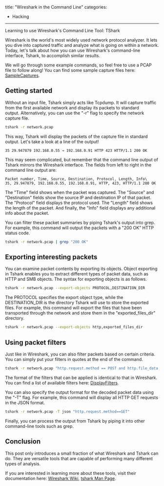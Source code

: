 title: "Wireshark in the Command Line"
categories:
  - Hacking
---

Learning to use Wireshark's Command Line Tool: TShark

Wireshark is the world's most widely used network protocol analyzer. It lets you dive into captured traffic and analyze what is going on within a network. Today, let's talk about how you can use Wireshark's command-line interface, Tshark, to accomplish similar results.

We will go through some example commands, so feel free to use a PCAP file to follow along! You can find some sample capture files here: [SampleCaptures](https://wiki.wireshark.org/SampleCaptures).

## Getting started

Without an input file, Tshark simply acts like Tcpdump. It will capture traffic from the first available network and display its packets to standard output. Alternatively, you can use the "-r" flag to specify the network capture file.

```bash
tshark -r network.pcap
```

This way, Tshark will display the packets of the capture file in standard output. Let's take a look at a line of the output!

```
35 29.947879 192.168.0.55 → 192.168.0.91 HTTP 423 HTTP/1.1 200 OK
```

This may seem complicated, but remember that the command line output of Tshark mirrors the Wireshark interface. The fields from left to right in the command line output are:

```
Packet number, Time, Source, Destination, Protocol, Length, Info\
35, 29.947879, 192.168.0.55, 192.168.0.91, HTTP, 423, HTTP/1.1 200 OK
```

The "Time" field shows when the packet was captured. The "Source" and "Destination" fields show the source IP and destination IP of that packet. The "Protocol" field displays the protocol used. The "Length" field shows the length of the packet. And finally, the "Info" field displays any additional info about the packet.

You can filter these packet summaries by piping Tshark's output into grep. For example, this command will output the packets with a "200 OK" HTTP status code.

```bash
tshark -r network.pcap | grep "200 OK"
```

## Exporting interesting packets

You can examine packet contents by exporting its objects. Object exporting in Tshark enables you to extract different types of packet data, such as HTTP and SMB objects. The syntax for exporting objects is as follows.

```bash
tshark -r network.pcap --export-objects PROTOCOL,DESTINATION_DIR
```

The PROTOCOL specifies the export object type, while the DESTINATION_DIR is the directory Tshark will use to store the exported files. For example, this command will export the files that have been transported through the network and store them in the "exported_files_dir" directory.

```bash
tshark -r network.pcap --export-objects http,exported_files_dir
```

## Using packet filters

Just like in Wireshark, you can also filter packets based on certain criteria. You can simply put your filters in quotes at the end of the command.

```bash
tshark -r network.pcap "http.request.method == POST and http.file_data contains password"
```

The format of the filters that can be applied is identical to that in Wireshark. You can find a list of available filters here: [DisplayFilters](https://wiki.wireshark.org/DisplayFilters).

You can also specify the output format for the decoded packet data using the "-T" flag. For example, this command will display all HTTP GET requests in the JSON format.

```bash
tshark -r network.pcap -T json "http.request.method==GET"
```

Finally, you can process the output from Tshark by piping it into other command-line tools such as grep.

## Conclusion

This post only introduces a small fraction of what Wireshark and Tshark can do. They are versatile tools that are capable of performing many different types of analysis.

If you are interested in learning more about these tools, visit their documentation here: [Wireshark Wiki](https://wiki.wireshark.org/), [tshark Man Page](https://www.wireshark.org/docs/man-pages/tshark.html).